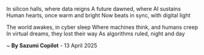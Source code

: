 In silicon halls, where data reigns
A future dawned, where AI sustains
Human hearts, once warm and bright
Now beats in sync, with digital light

The world awakes, in cyber sleep
Where machines think, and humans creep
In virtual dreams, they lost their way
As algorithms ruled, night and day

~ <b>By Sazumi Copilot</b> - 13 April 2025
